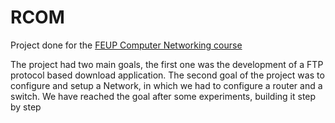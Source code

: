 # RCOM


Project done for the [FEUP Computer Networking course](https://sigarra.up.pt/feup/pt/ucurr_geral.ficha_uc_view?pv_ocorrencia_id=520330)

The project had two main goals, the first one was the development of a FTP protocol based download application.
The second goal of the project was to configure and setup a Network, in which we had to configure a router and a switch. We have reached the goal after some experiments, building it step by step


